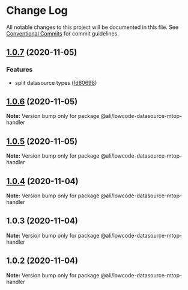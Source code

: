 # Change Log

All notable changes to this project will be documented in this file.
See [Conventional Commits](https://conventionalcommits.org) for commit guidelines.

<a name="1.0.7"></a>
## [1.0.7](https://gitlab.alibaba-inc.com/ali-lowcode/ali-lowcode-engine/compare/@ali/lowcode-datasource-mtop-handler@1.0.6...@ali/lowcode-datasource-mtop-handler@1.0.7) (2020-11-05)


### Features

* split datasource types ([fd80698](https://gitlab.alibaba-inc.com/ali-lowcode/ali-lowcode-engine/commit/fd80698))




<a name="1.0.6"></a>
## [1.0.6](https://gitlab.alibaba-inc.com/ali-lowcode/ali-lowcode-engine/compare/@ali/lowcode-datasource-mtop-handler@1.0.5...@ali/lowcode-datasource-mtop-handler@1.0.6) (2020-11-05)




**Note:** Version bump only for package @ali/lowcode-datasource-mtop-handler

<a name="1.0.5"></a>
## [1.0.5](https://gitlab.alibaba-inc.com/ali-lowcode/ali-lowcode-engine/compare/@ali/lowcode-datasource-mtop-handler@1.0.4...@ali/lowcode-datasource-mtop-handler@1.0.5) (2020-11-05)




**Note:** Version bump only for package @ali/lowcode-datasource-mtop-handler

<a name="1.0.4"></a>
## [1.0.4](https://gitlab.alibaba-inc.com/ali-lowcode/ali-lowcode-engine/compare/@ali/lowcode-datasource-mtop-handler@1.0.3...@ali/lowcode-datasource-mtop-handler@1.0.4) (2020-11-04)




**Note:** Version bump only for package @ali/lowcode-datasource-mtop-handler

<a name="1.0.3"></a>
## 1.0.3 (2020-11-04)




**Note:** Version bump only for package @ali/lowcode-datasource-mtop-handler

<a name="1.0.2"></a>
## 1.0.2 (2020-11-04)




**Note:** Version bump only for package @ali/lowcode-datasource-mtop-handler

